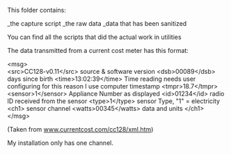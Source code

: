This folder contains:

_the capture script
_the raw data
_data that has been sanitized

You can find all the scripts that did the actual work in utilities

The data transmitted from a current cost meter has this format:

   \<msg\>                            
      \<src\>CC128-v0.11\</src\>        source & software version
      \<dsb\>00089\</dsb\>              days since birth
      \<time\>13:02:39\</time\>         Time reading needs user configuring for this reason I use computer timestamp
      \<tmpr\>18.7\</tmpr\>       
      \<sensor\>1\</sensor\>            Appliance Number as displayed
      \<id\>01234\</id\>                radio ID received from the sensor
      \<type\>1\</type\>                sensor Type, "1" = electricity
      \<ch1\>                         sensor channel
         \<watts\>00345\</watts\>       data and units
      \</ch1\>
   \</msg\>    

(Taken from www.currentcost.com/cc128/xml.htm)

My installation only has one channel.
